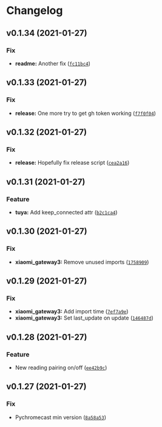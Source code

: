 # Changelog

<!--next-version-placeholder-->

## v0.1.34 (2021-01-27)
### Fix
* **readme:** Another fix ([`fc11bc4`](https://github.com/dominikkarall/fhempy/commit/fc11bc4426023161c219b2ea7b3daedf9f9696a6))

## v0.1.33 (2021-01-27)
### Fix
* **release:** One more try to get gh token working ([`f7f0f04`](https://github.com/dominikkarall/fhempy/commit/f7f0f04443b9b2a05d05dbb8bd76cc46132a8f70))

## v0.1.32 (2021-01-27)
### Fix
* **release:** Hopefully fix release script ([`cea2a16`](https://github.com/dominikkarall/fhempy/commit/cea2a165abd64ac7410ecb387dbf1d36f50cb468))

## v0.1.31 (2021-01-27)
### Feature
* **tuya:** Add keep_connected attr ([`b2c1ca4`](https://github.com/dominikkarall/fhempy/commit/b2c1ca47cf1b7adda9eb86731f21e0f755cf3dcd))

## v0.1.30 (2021-01-27)
### Fix
* **xiaomi_gateway3:** Remove unused imports ([`1758909`](https://github.com/dominikkarall/fhem_pythonbinding/commit/175890932f4efeeedba79ae6b2d1dfe81839abcc))

## v0.1.29 (2021-01-27)
### Fix
* **xiaomi_gateway3:** Add import time ([`7ef7a9e`](https://github.com/dominikkarall/fhem_pythonbinding/commit/7ef7a9ecabb2e8f765f6e1223bcaaaed365c6644))
* **xiaomi_gateway3:** Set last_update on update ([`146487d`](https://github.com/dominikkarall/fhem_pythonbinding/commit/146487daf69f9ed5219043c444fdfbac9f90021c))

## v0.1.28 (2021-01-27)
### Feature
* New reading pairing on/off ([`ee42b9c`](https://github.com/dominikkarall/fhem_pythonbinding/commit/ee42b9c1dc822993ee882e94be056b311f87bd8e))

## v0.1.27 (2021-01-27)
### Fix
* Pychromecast min version ([`8a58a53`](https://github.com/dominikkarall/fhem_pythonbinding/commit/8a58a5374c25ffcaf1f3c9a9f37b5ebb83272d96))
